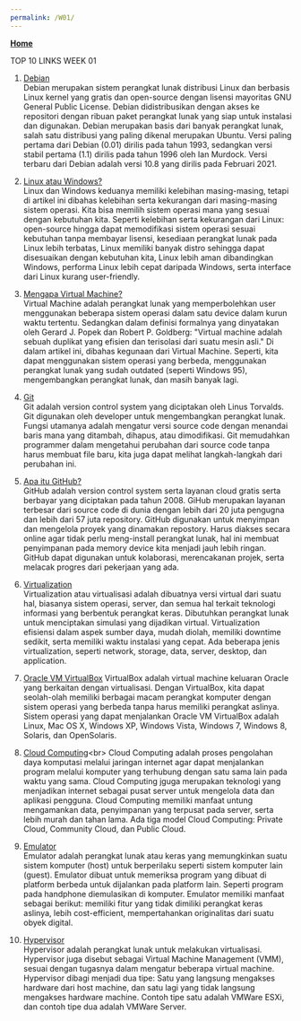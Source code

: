 ```yaml
---
permalink: /W01/
---
```

[**Home**](https://hanifahaputri.github.io/os211/)

TOP 10 LINKS WEEK 01
1. [Debian](https://www.selamatpagi.id/apa-itu-debian/) <br>
Debian merupakan sistem perangkat lunak distribusi Linux dan berbasis Linux kernel yang gratis dan open-source dengan lisensi mayoritas GNU General Public License. Debian didistribusikan dengan akses ke repositori dengan ribuan paket perangkat lunak yang siap untuk instalasi dan digunakan. Debian merupakan basis dari banyak perangkat lunak, salah satu distribusi yang paling dikenal merupakan Ubuntu. Versi paling pertama dari Debian (0.01) dirilis pada tahun 1993, sedangkan versi stabil pertama (1.1) dirilis pada tahun 1996 oleh Ian Murdock. Versi terbaru dari Debian adalah versi 10.8 yang dirilis pada Februari 2021. 

2. [Linux atau Windows?](https://wincamp.org/windows-vs-linux-mana-yang-lebih-baik/)<br>
Linux dan Windows keduanya memiliki kelebihan masing-masing, tetapi di artikel ini dibahas kelebihan serta kekurangan dari masing-masing sistem operasi. Kita bisa memilih sistem operasi mana yang sesuai dengan kebutuhan kita. Seperti kelebihan serta kekurangan dari Linux: open-source hingga dapat memodifikasi sistem operasi sesuai kebutuhan tanpa membayar lisensi, kesediaan perangkat lunak pada Linux lebih terbatas, Linux memiliki banyak distro sehingga dapat disesuaikan dengan kebutuhan kita, Linux lebih aman dibandingkan Windows, performa Linux lebih cepat daripada Windows, serta interface dari Linux kurang user-friendly. 

3. [Mengapa Virtual Machine?](https://www.makeuseof.com/tag/reasons-start-using-virtual-machine/)<br>
Virtual Machine adalah perangkat lunak yang memperbolehkan user menggunakan beberapa sistem operasi dalam satu device dalam kurun waktu tertentu. Sedangkan dalam definisi formalnya yang dinyatakan oleh Gerard J. Popek dan Robert P. Goldberg: "Virtual machine adalah sebuah duplikat yang efisien dan terisolasi dari suatu mesin asli." Di dalam artikel ini, dibahas kegunaan dari Virtual Machine. Seperti, kita dapat menggunakan sistem operasi yang berbeda, menggunakan perangkat lunak yang sudah outdated (seperti Windows 95), mengembangkan perangkat lunak, dan masih banyak lagi.

4. [Git](https://git-scm.com/book/en/v2/Getting-Started-What-is-Git%3F)<br>
Git adalah version control system yang diciptakan oleh Linus Torvalds. Git digunakan oleh developer untuk mengembangkan perangkat lunak. Fungsi utamanya adalah mengatur versi source code dengan menandai baris mana yang ditambah, dihapus, atau dimodifikasi. Git memudahkan programmer dalam mengetahui perubahan dari source code tanpa harus membuat file baru, kita juga dapat melihat langkah-langkah dari perubahan ini. 

5. [Apa itu GitHub?](https://www.howtogeek.com/180167/htg-explains-what-is-github-and-what-do-geeks-use-it-for/)<br>
GitHub adalah version control system serta layanan cloud gratis serta berbayar yang diciptakan pada tahun 2008. GiHub merupakan layanan terbesar dari source code di dunia dengan lebih dari 20 juta pengugna dan lebih dari 57 juta repository. GitHub digunakan untuk menyimpan dan mengelola proyek yang dinamakan repostory. Harus diakses secara online agar tidak perlu meng-install perangkat lunak, hal ini membuat penyimpanan pada memory device kita menjadi jauh lebih ringan. GitHub dapat digunakan untuk kolaborasi, merencakanan projek, serta melacak progres dari pekerjaan yang ada. 

6. [Virtualization](https://glints.com/id/lowongan/virtualization-adalah/#.YEPYMI4zY2w)<br>
Virtualization atau virtualisasi adalah dibuatnya versi virtual dari suatu hal, biasanya sistem operasi, server, dan semua hal terkait teknologi informasi yang berbentuk perangkat keras. Dibutuhkan perangkat lunak untuk menciptakan simulasi yang dijadikan virtual. Virtualization efisiensi dalam aspek sumber daya, mudah diolah, memiliki downtime sedikit, serta memiliki waktu instalasi yang cepat. Ada beberapa jenis virtualization, seperti network, storage, data, server, desktop, dan application.

7. [Oracle VM VirtualBox](https://jagongoding.com/others/apa-itu-virtual-box/)
VirtualBox adalah virtual machine keluaran Oracle yang berkaitan dengan virtualisasi. Dengan VirtualBox, kita dapat seolah-olah memiliki berbagai macam perangkat komputer dengan sistem operasi yang berbeda tanpa harus memiliki perangkat aslinya. Sistem operasi yang dapat menjalankan Oracle VM VirtualBox adalah Linux, Mac OS X, Windows XP, Windows Vista, Windows 7, Windows 8, Solaris, dan OpenSolaris.

8. [Cloud Computing](https://idcloudhost.com/mengenal-apa-itu-cloud-computing-defenisi-fungsi-dan-cara-kerja/#:~:text=Cloud%20Computing%20merupakan%20sebuah%20teknologi,data%20dan%20juga%20aplikasi%20pengguna.)<br>
Cloud Computing adalah proses pengolahan daya komputasi melalui jaringan internet agar dapat menjalankan program melalui komputer yang terhubung dengan satu sama lain pada waktu yang sama. Cloud Computing jguga merupakan teknologi yang menjadikan internet sebagai pusat server untuk mengelola data dan aplikasi pengguna. Cloud Computing memiliki manfaat untung mengamankan data, penyimpanan yang terpusat pada server, serta lebih murah dan tahan lama. Ada tiga model Cloud Computing: Private Cloud, Community Cloud, dan Public Cloud. 

9. [Emulator](https://apayangdimaksud.com/emulator/)<br>
Emulator adalah perangkat lunak atau keras yang memungkinkan suatu sistem komputer (host) untuk berperilaku seperti sistem komputer lain (guest). Emulator dibuat untuk memeriksa program yang dibuat di platform berbeda untuk dijalankan pada platform lain. Seperti program pada handphone diemulasikan di komputer. Emulator memiliki manfaat sebagai berikut: memiliki fitur yang tidak dimiliki perangkat keras aslinya, lebih cost-efficient, mempertahankan originalitas dari suatu obyek digital.

10. [Hypervisor](https://www.it-jurnal.com/apa-itu-hypervisor/)<br>
Hypervisor adalah perangkat lunak untuk melakukan virtualisasi. Hypervisor juga disebut sebagai Virtual Machine Management (VMM), sesuai dengan tugasnya dalam mengatur beberapa virtual machine. Hypervisor dibagi menjadi dua tipe: Satu yang langsung mengakses hardware dari host machine, dan satu lagi yang tidak langsung mengakses hardware machine. Contoh tipe satu adalah VMWare ESXi, dan contoh tipe dua adalah VMWare Server.
